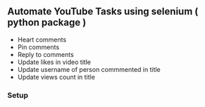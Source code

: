 ## Automate YouTube Tasks using selenium ( python package )
* Heart comments
* Pin comments
* Reply to comments
* Update likes in video title
* Update username of person commmented in title
* Update views count in title

### Setup
